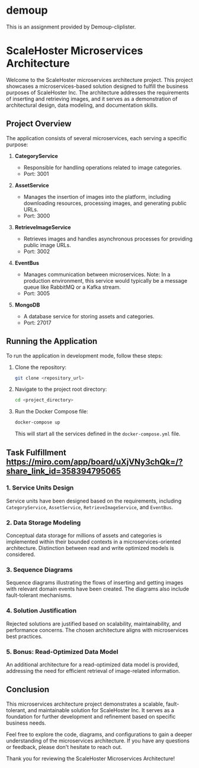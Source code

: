 # demoup
This is an assignment provided by Demoup-cliplister.
# ScaleHoster Microservices Architecture

Welcome to the ScaleHoster microservices architecture project. This project showcases a microservices-based solution designed to fulfill the business purposes of ScaleHoster Inc. The architecture addresses the requirements of inserting and retrieving images, and it serves as a demonstration of architectural design, data modeling, and documentation skills.

## Project Overview

The application consists of several microservices, each serving a specific purpose:

1. **CategoryService**
   - Responsible for handling operations related to image categories.
   - Port: 3001

2. **AssetService**
   - Manages the insertion of images into the platform, including downloading resources, processing images, and generating public URLs.
   - Port: 3000

3. **RetrieveImageService**
   - Retrieves images and handles asynchronous processes for providing public image URLs.
   - Port: 3002

4. **EventBus**
   - Manages communication between microservices. Note: In a production environment, this service would typically be a message queue like RabbitMQ or a Kafka stream.
   - Port: 3005

5. **MongoDB**
   - A database service for storing assets and categories.
   - Port: 27017

## Running the Application

To run the application in development mode, follow these steps:

1. Clone the repository:

   ```bash
   git clone <repository_url>
   ```

2. Navigate to the project root directory:

   ```bash
   cd <project_directory>
   ```

3. Run the Docker Compose file:

   ```bash
   docker-compose up
   ```

   This will start all the services defined in the `docker-compose.yml` file.

## Task Fulfillment https://miro.com/app/board/uXjVNy3chQk=/?share_link_id=358394795065

### 1. Service Units Design

Service units have been designed based on the requirements, including `CategoryService`, `AssetService`, `RetrieveImageService`, and `EventBus`.

### 2. Data Storage Modeling

Conceptual data storage for millions of assets and categories is implemented within their bounded contexts in a microservices-oriented architecture. Distinction between read and write optimized models is considered.

### 3. Sequence Diagrams

Sequence diagrams illustrating the flows of inserting and getting images with relevant domain events have been created. The diagrams also include fault-tolerant mechanisms.

### 4. Solution Justification

Rejected solutions are justified based on scalability, maintainability, and performance concerns. The chosen architecture aligns with microservices best practices.

### 5. Bonus: Read-Optimized Data Model

An additional architecture for a read-optimized data model is provided, addressing the need for efficient retrieval of image-related information.

## Conclusion

This microservices architecture project demonstrates a scalable, fault-tolerant, and maintainable solution for ScaleHoster Inc. It serves as a foundation for further development and refinement based on specific business needs.

Feel free to explore the code, diagrams, and configurations to gain a deeper understanding of the microservices architecture. If you have any questions or feedback, please don't hesitate to reach out.

Thank you for reviewing the ScaleHoster Microservices Architecture!
